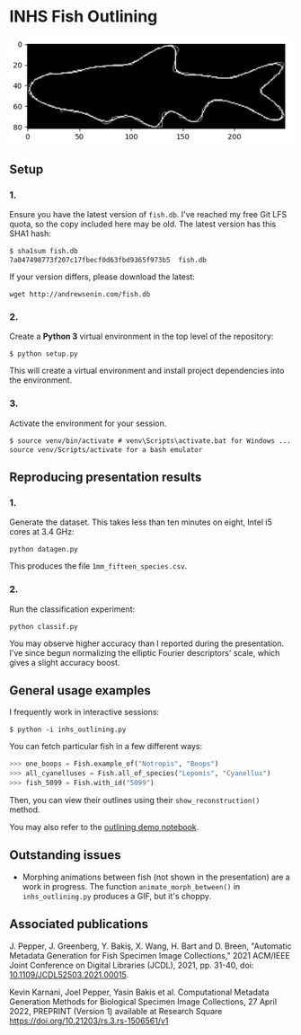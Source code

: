 # INHS Fish Outlining

![Example fish outline](example.png)

## Setup
### 1.
Ensure you have the latest version of `fish.db`. I've reached my free Git LFS quota, so the copy included here may be old. The latest version has this SHA1 hash:
```
$ sha1sum fish.db
7a047498773f207c17fbecf0d63fbd9365f973b5  fish.db
```
If your version differs, please download the latest:
```
wget http://andrewsenin.com/fish.db
```
### 2.
Create a __Python 3__ virtual environment in the top level of the repository:
```
$ python setup.py
```
This will create a virtual environment and install project dependencies into the environment.

### 3.
Activate the environment for your session.
```
$ source venv/bin/activate # venv\Scripts\activate.bat for Windows ... source venv/Scripts/activate for a bash emulator
```

## Reproducing presentation results
### 1.
Generate the dataset. This takes less than ten minutes on eight, Intel i5 cores at 3.4 GHz:
```
python datagen.py
```
This produces the file `1mm_fifteen_species.csv`.
### 2.
Run the classification experiment:
```
python classif.py
```
You may observe higher accuracy than I reported during the presentation. I've since begun normalizing the elliptic Fourier descriptors' scale, which gives a slight accuracy boost.

## General usage examples
I frequently work in interactive sessions:
```
$ python -i inhs_outlining.py 
```
You can fetch particular fish in a few different ways:
```python
>>> one_boops = Fish.example_of("Notropis", "Boops")
>>> all_cyanelluses = Fish.all_of_species("Lepomis", "Cyanellus")
>>> fish_5099 = Fish.with_id("5099")
```
Then, you can view their outlines using their `show_reconstruction()` method.

You may also refer to the [outlining demo notebook](outlining_demo.ipynb).

## Outstanding issues
* Morphing animations between fish (not shown in the presentation) are a work in progress. The function `animate_morph_between()` in `inhs_outlining.py` produces a GIF, but it's choppy.

## Associated publications
J. Pepper, J. Greenberg, Y. Bakiş, X. Wang, H. Bart and D. Breen, "Automatic Metadata Generation for Fish Specimen Image Collections," 2021 ACM/IEEE Joint Conference on Digital Libraries (JCDL), 2021, pp. 31-40, doi: [10.1109/JCDL52503.2021.00015](https://doi.org/10.1109/JCDL52503.2021.00015).

Kevin Karnani, Joel Pepper, Yasin Bakis et al. Computational Metadata Generation Methods for Biological Specimen Image Collections, 27 April 2022, PREPRINT (Version 1) available at Research Square <https://doi.org/10.21203/rs.3.rs-1506561/v1>
